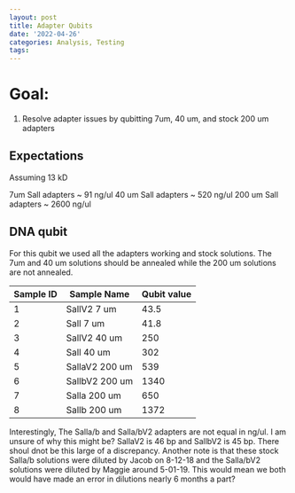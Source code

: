 ```yaml
---
layout: post
title: Adapter Qubits
date: '2022-04-26'
categories: Analysis, Testing
tags: 
---
```


# Goal:

1) Resolve adapter issues by qubitting 7um, 40 um, and stock 200 um adapters

## Expectations

Assuming 13 kD

7um Sall adapters ~ 91 ng/ul
40 um Sall adapters ~ 520 ng/ul
200 um Sall adapters ~ 2600 ng/ul

## DNA qubit

For this qubit we used all the adapters working and stock solutions. The 7um and 40 um solutions should be annealed while the 200 um solutions are not annealed.
  
|Sample ID| Sample Name | Qubit value |
|----|----|----|
|1|SallV2 7 um|43.5|
|2|Sall 7 um|41.8|
|3|SallV2 40 um|250|
|4|Sall 40 um|302|
|5|SallaV2 200 um|539|
|6|SallbV2 200 um|1340|
|7|Salla 200 um|650|
|8|Sallb 200 um|1372|

Interestingly, The Salla/b and Salla/bV2 adapters are not equal in ng/ul. I am unsure of why this might be? SallaV2 is 46 bp and SallbV2 is 45 bp. There shoul dnot be this large of a discrepancy. Another note is that these stock Salla/b solutions were diluted by Jacob on 8-12-18 and the Salla/bV2 solutions were diluted by Maggie around 5-01-19. This would mean we both would have made an error in dilutions nearly 6 months a part?